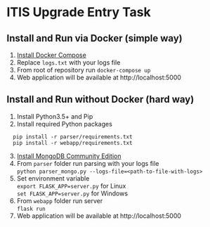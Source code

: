 # ITIS Upgrade Entry Task

## Install and Run via Docker (simple way)
1) [Install Docker Compose](https://docs.docker.com/compose/install/)
2) Replace `logs.txt` with your logs file
3) From root of repository run `docker-compose up`
4) Web application will be available at http://localhost:5000

## Install and Run without Docker (hard way)
1) Install Python3.5+ and Pip
2) Install required Python packages  
```
  pip install -r parser/requirements.txt
  pip install -r webapp/requirements.txt
```
3) [Install MongoDB Community Edition](https://docs.mongodb.com/manual/administration/install-community/)
4) From `parser` folder run parsing with your logs file  
  `python parser_mongo.py --logs-file=<path-to-file-with-logs>`
5) Set environment variable  
  `export FLASK_APP=server.py` for Linux  
  `set FLASK_APP=server.py` for Windows
6) From `webapp` folder run server  
  `flask run`
7) Web application will be available at http://localhost:5000

